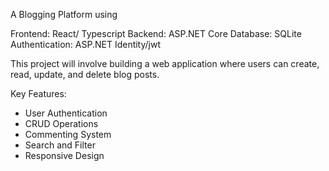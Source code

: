A Blogging Platform using

Frontend: React/ Typescript
Backend: ASP.NET Core
Database: SQLite
Authentication: ASP.NET Identity/jwt

This project will involve building a web application where users can create, read, update, and delete blog posts.

Key Features:
- User Authentication
- CRUD Operations
- Commenting System
- Search and Filter
- Responsive Design

